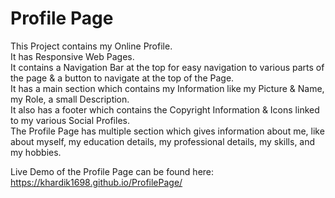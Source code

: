 # Profile Page

This Project contains my Online Profile.\
It has Responsive Web Pages.\
It contains a Navigation Bar at the top for easy navigation to various parts of the page & a button to navigate at the top of the Page.\
It has a main section which contains my Information like my Picture & Name, my Role, a small Description.\
It also has a footer which contains the Copyright Information & Icons linked to my various Social Profiles.\
The Profile Page has multiple section which gives information about me, like about myself, my education details, my professional details, my skills, and my hobbies.

Live Demo of the Profile Page can be found here:\
https://khardik1698.github.io/ProfilePage/
